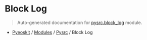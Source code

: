 # Block Log

> Auto-generated documentation for [pysrc.block_log](https://github.com/learnforpractice/pyeoskit/blob/master/pysrc/block_log.py) module.

- [Pyeoskit](../README.md#pyeoskit-index) / [Modules](../MODULES.md#pyeoskit-modules) / [Pysrc](index.md#pysrc) / Block Log
